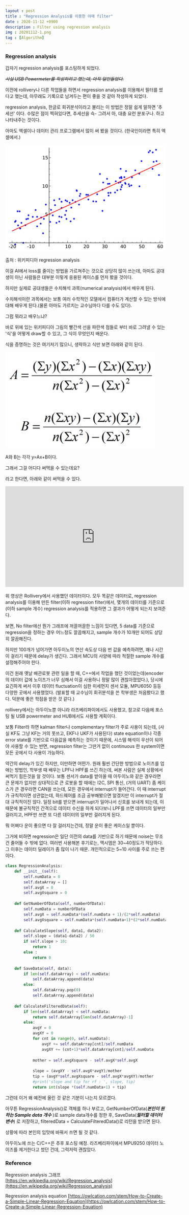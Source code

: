 ```yaml
---
layout : post
title : "Regression Analysis를 이용한 야매 filter"
date : 2020-11-12 +0900
description : Filter using regression analysis
img : 20201112-1.png
tag : [Algorithm]
---
```


### Regression analysis

 갑자기 regression analysis를 포스팅하게 되었다.

 ~~*사실 USB Powermeter를 작성하려고 했는데, 아직 덜만들었다.*~~

 이전에 rollivery나 다른 작업들을 하면서 regression analysis를 이용해서 필터를 썼다고 했는데, 아무래도 기록으로 남겨두는 편이 좋을 것 같아 작성하게 되었다.

 regression analysis, 한글로 회귀분석이라고 불리는 이 방법은 정말 쉽게 말하면 '추세선' 이다. 수많은 점이 찍혀있다면, 추세선을 슥- 그려서 아, 대충 요런 분포구나. 하고 나타내주는 것이다.

 아마도 엑셀이나 데이터 관리 프로그램에서 많이 써 봤을 것이다. (한국인이라면 특히 엑셀에서.)

![img1](https://raw.githubusercontent.com/ReaperMaKNaE/reapermaknae.github.io/main/assets/img/20201112-1.png)

출처 : 위키피디아 regression analysis

 이걸 AI에서 loss를 줄이는 방법을 가르쳐주는 것으로 상당히 많이 쓰는데, 아마도 공대생이 아닌 사람들은 대부분 이렇게 응용된 케이스를 먼저 봤을 것이다.

 하지만 실제로 공대생들은 수치해석 과목(numerical analysis)에서 배우게 된다.

 수치해석이란 과목에서는 보통 여러 수학적인 모델에서 컴퓨터가 계산할 수 있는 방식에 대해 배우게 된다.(물론 아마도 가르치는 교수님마다 다를 수도 있다).

 그럼 뭐라고 배우느냐?

 바로 위에 있는 위키피디아 그림의 빨간색 선을 파란색 점들로 부터 바로 그려낼 수 있는 '식'을 어떻게 draw할 수 있고, 그 식이 무엇인지 배운다.

 식을 증명하는 것은 여기저기 많으니, 생략하고 식만 보면 아래와 같이 된다.

 ![img1](https://raw.githubusercontent.com/ReaperMaKNaE/reapermaknae.github.io/main/assets/img/20201112-2.png)

 A와 B는 각각 y=Ax+B이다.

 그래서 그걸 어디다 써먹을 수 있는데요?

 라고 한다면, 아래와 같이 써먹을 수 있다.

<iframe width="560" height="315" src="https://www.youtube.com/embed/P6Vs73NxRJc" frameborder="0" allowfullscreen></iframe>



 위 영상은 Rollivery에서 사용했던 데이터이다. 모두 똑같은 데이터로, regression analysis를 이용해 만든 filter(이하 regression filter)에서, 몇개의 데이터를 기준으로(이하 sample 개수) regression analysis를 적용하면 그 결과가 어떻게 되는지 보여준다.

 보면, No filter에선 뭔가 그래프에 꺼끌꺼끌한 느낌이 있다면, 5 data를 기준으로 regression을 정하는 경우 어느정도 깔끔해지고, sample 개수가 10개만 되어도 상당히 깔끔해진다.

 하지만 100개가 넘어가면 아두이노의 연산 속도상 다음 번 값을 예측하려면, 꽤나 시간이 걸리기 때문에 delay가 생긴다. 그래서 MCU의 사양에 따라 적절한 sample 개수를 설정해주어야 한다.



 이건 원래 옛날 배관로봇 관련 일을 할 때, C++에서 작업을 했던 것이었는데(encoder의 데이터 값에 노이즈가 너무 심해서 이걸 사용하니 정말 많이 괜찮아졌었다.), 당시에 요긴하게 써서 이후 데이터 fluctuation이 심한 미세먼지 센서 모듈, MPU6050 등등 다양한 곳에서 사용했었다. (발표할 때 교수님이 회귀분석을 쓴 학부생은 처음봤다고 했다. 덕분에 좋은 학점을 받은 것 같다.)



 rollivery에서는 아두이노뿐 아니라 라즈베리파이에서도 사용했고, 참고로 다음에 포스팅 될 USB powermeter and HUB에서도 사용할 계획이다.

 보통 Filter라 하면 kalman filter나 complementary filter가 주로 사용이 되는데, (사실 KF도 그냥 KF는 거의 못쓰고, EKF나 UKF가 사용된다) state equation이나 각종 error state를 기반으로 다음값을 예측하는 것이기 때문에, 시스템 해석이 우선이 되어야 사용할 수 있는 반면, regression filter는 그딴거 없이 continuous 한 system이면 모든 곳에서 다 사용이 가능하다.

 약간의 delay가 있긴 하지만, 이만하면 어떤가. 원래 훨씬 간단한 방법으로 노이즈를 업애는 방법인, 학부생 때 배우는 LPF나 HPF를 쓰긴 하는데, 써본 사람은 실제 상황에서 써먹기 힘든것을 알 것이다. 보통 센서가 data를 받아올 때 아두이노와 같은 경우라면 큰 문제가 없지만 상대적으로 큰 로봇을 할 때에는 I2C, SPI 통신, (거의 UART) 좀 케이스가 큰 경우라면 CAN을 쓰는데, 모든 경우에서 interrupt가 들어간다. 이 때 interrupt가 규칙적이면 상관없는데, 하드웨어를 조금 공부해봤으면 알겠지만 이 interrupt가 절대 규칙적이진 않다. 일정 bit를 받으면 interrupt가 일어나서 신호를 보내게 되는데, 이 때문에 불규칙적인 간격으로 데이터 수신을 하게 되다보니 LPF를 쓰면 데이터의 일부만 걸러지고, HPF만 쓰면 또 다른 데이터의 일부만 걸러지게 된다.

 뭐 어쩌다 운이 좋으면 다 잘 걸러지는건데, 정말 운이 좋은 케이스일 뿐이다.

 그거에 비하면 regression은 일단 이전의 data를 기반으로 하기 때문에 noise는 무조건 줄어들 수 밖에 없다. 여러번 사용해본 후기로는, 맥시멈은 30~40정도가 적당하다. 그 이후는 데이터 딜레이가 좀 많이 나기 때문. 개인적으로는 5~10 사이를 주로 쓰는 편이다.



```python
class RegressionAnalysis:
    def __init__(self):
        self.numData = 0
        self.dataArray = []
        self.avgX = 0
        self.avgXsquare = 0

    def GetNumberOfData(self, numberOfData):
        self.numData = numberOfData
        self.avgX = self.numData*(self.numData + 1)/(2*self.numData)
        self.avgXsquare = self.numData*(self.numData+1)*(2*self.numData+1)/(6*self.numData)

    def CalculateSlope(self, data1, data2):
        self.slope = (data1-data2) / 50
        if self.slope > 10:
            return 1
        else :
            return 0

    def SaveData(self, data):
        if len(self.dataArray) < self.numData:
            self.dataArray.append(data)
        else:
            self.dataArray.pop(0)
            self.dataArray.append(data)

    def CalculateFilteredData(self):
        if len(self.dataArray) < self.numData:
            return self.dataArray[len(self.dataArray)-1]
        else:
            avgY = 0
            avgXY = 0
            for cnt in range(0, self.numData):
                avgY += self.dataArray[cnt]/self.numData
                avgXY += (cnt+1)*self.dataArray[cnt]/self.numData

            mother = self.avgXsquare - self.avgX*self.avgX

            slope = (avgXY - self.avgX*avgY)/mother
            tip = (avgY*self.avgXsquare - self.avgX*avgXY)/mother
            #print('slope and tip for rf : ', slope, tip)
            return int(slope *(self.numData+1) + tip)
```

 그런데 이거 왜 예전에 올린 것 같은 기분이 나는지 모르겠다.

 아무튼 RegressionAnalysis()로 객체를 하나 부르고, GetNumberOfData(__*본인이 원하는 Sample data 개수*__ )로 sample data개수를 정한 후, SaveData(*__필터할 데이터 변수__*) 로 저장하고, filteredData = CalculateFilteredData()로 리턴을 받으면 된다.

 상황에 따라 본인의 입맛에 바꿔서 쓰면 될 것 같다.

 아두이노에 쓰는 C/C++은 추후 포스팅 예정. 라즈베리파이에서 MPU9250 데이터 노이즈를 제거한다고 썼던 건데, 그럭저럭 괜찮았다.





### Reference

Regression analysis 그래프 [https://en.wikipedia.org/wiki/Regression_analysis](https://en.wikipedia.org/wiki/Regression_analysis)

Regression analysis equation [https://owlcation.com/stem/How-to-Create-a-Simple-Linear-Regression-Equation](https://owlcation.com/stem/How-to-Create-a-Simple-Linear-Regression-Equation)

